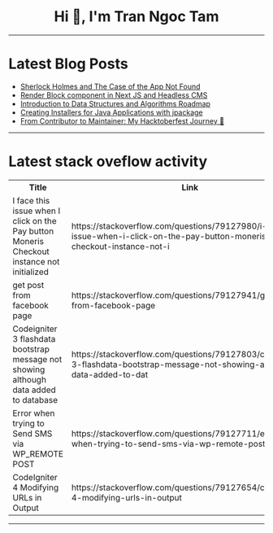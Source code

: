 <h1 align="center">Hi 👋, I'm Tran Ngoc Tam</h1>

---

# Latest Blog Posts 
<!-- BLOG-POST-LIST:START -->
- [Sherlock Holmes and The Case of the App Not Found](https://dev.to/programmerraja/sherlock-holmes-and-the-case-of-the-app-not-found-29bl)
- [Render Block component in Next JS and Headless CMS](https://dev.to/aswanth_raveendranek_a2a/render-block-component-in-next-js-and-headless-cms-24f3)
- [Introduction to Data Structures and Algorithms Roadmap](https://dev.to/bonaogeto/introduction-to-data-structures-and-algorithms-roadmap-akk)
- [Creating Installers for Java Applications with jpackage](https://dev.to/ozkanpakdil/creating-installers-for-java-applications-with-jpackage-5016)
- [From Contributor to Maintainer: My Hacktoberfest Journey 🎉](https://dev.to/shu12388y/from-contributor-to-maintainer-my-hacktoberfest-journey-3566)
<!-- BLOG-POST-LIST:END -->

---

# Latest stack oveflow activity
<table>
  <tr><th>Title</th><th>Link</th></tr>
  <!-- STACKOVERFLOW:START --><tr><td>I face this issue when I click on the Pay button Moneris Checkout instance not initialized</td><td>https://stackoverflow.com/questions/79127980/i-face-this-issue-when-i-click-on-the-pay-button-moneris-checkout-instance-not-i</td></tr><tr><td>get post from facebook page</td><td>https://stackoverflow.com/questions/79127941/get-post-from-facebook-page</td></tr><tr><td>Codeigniter 3 flashdata bootstrap message not showing although data added to database</td><td>https://stackoverflow.com/questions/79127803/codeigniter-3-flashdata-bootstrap-message-not-showing-although-data-added-to-dat</td></tr><tr><td>Error when trying to Send SMS via WP_REMOTE POST</td><td>https://stackoverflow.com/questions/79127711/error-when-trying-to-send-sms-via-wp-remote-post</td></tr><tr><td>CodeIgniter 4 Modifying URLs in Output</td><td>https://stackoverflow.com/questions/79127654/codeigniter-4-modifying-urls-in-output</td></tr><!-- STACKOVERFLOW:END -->
</table>

---


